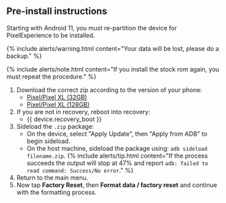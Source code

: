 ## Pre-install instructions
Starting with Android 11, you must re-partition the device for PixelExperience to be installed.

{% include alerts/warning.html content="Your data will be lost, please do a backup." %}

{% include alerts/note.html content="If you install the stock rom again, you must repeat the procedure." %}

1. Download the correct zip according to the version of your phone:
    * [Pixel/Pixel XL (32GB)](https://github.com/PixelExperience-Devices/blobs/raw/main/repartition-ogpixel-32gb.zip)
    * [Pixel/Pixel XL (128GB)](https://github.com/PixelExperience-Devices/blobs/raw/main/repartition-ogpixel-128gb.zip)
2. If you are not in recovery, reboot into recovery:
    * {{ device.recovery_boot }}
3. Sideload the `.zip` package:
    * On the device, select "Apply Update", then "Apply from ADB" to begin sideload.
    * On the host machine, sideload the package using: `adb sideload filename.zip`.
        {% include alerts/tip.html content="If the process succeeds the output will stop at 47% and report `adb: failed to read command: Success/No error`." %}
4. Return to the main menu.
5. Now tap **Factory Reset**, then **Format data / factory reset** and continue with the formatting process.
